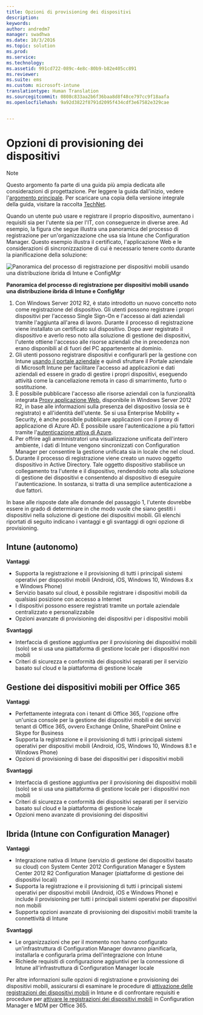 ```yaml
---
title: Opzioni di provisioning dei dispositivi
description: 
keywords: 
author: andredm7
manager: swadhwa
ms.date: 10/3/2016
ms.topic: solution
ms.prod: 
ms.service: 
ms.technology: 
ms.assetid: 991cd722-089c-4e8c-80b9-b82e405cc891
ms.reviewer: 
ms.suite: ems
ms.custom: microsoft-intune
translationtype: Human Translation
ms.sourcegitcommit: 0808c833aa2b6f36baa8d8f48ce797cc9f18aafa
ms.openlocfilehash: 9a92d3822f8791d2095f434cdf3e67582e329cae


---
```


# Opzioni di provisioning dei dispositivi

>[!NOTE]
>Questo argomento fa parte di una guida più ampia dedicata alle considerazioni di progettazione. Per leggere la guida dall'inizio, vedere l'[argomento principale](mdm-design-considerations-guide.md). Per scaricare una copia della versione integrale della guida, visitare la raccolta [TechNet](https://gallery.technet.microsoft.com/Mobile-Device-Management-7d401582).

Quando un utente può usare e registrare il proprio dispositivo, aumentano i requisiti sia per l'utente sia per l'IT, con conseguenze in diverse aree. Ad esempio, la figura che segue illustra una panoramica del processo di registrazione per un'organizzazione che usa sia Intune che Configuration Manager. Questo esempio illustra il certificato, l'applicazione Web e le considerazioni di sincronizzazione di cui è necessario tenere conto durante la pianificazione della soluzione:

![Panoramica del processo di registrazione per dispositivi mobili usando una distribuzione ibrida di Intune e ConfigMgr](./media/MDM_Figure_04.png)

**Panoramica del processo di registrazione per dispositivi mobili usando una distribuzione ibrida di Intune e ConfigMgr**

1. Con <token>Windows Server 2012 R2, è stato introdotto un nuovo concetto noto come registrazione del dispositivo.  Gli utenti possono registrare i propri dispositivi per l'accesso Single Sign-On e l'accesso ai dati aziendali tramite l'aggiunta all'area di lavoro.  Durante il processo di registrazione viene installato un certificato sul dispositivo. Dopo aver registrato il dispositivo e averlo reso noto alla soluzione di gestione dei dispositivi, l'utente ottiene l'accesso alle risorse aziendali che in precedenza non erano disponibili al di fuori del PC appartenente al dominio.
2. Gli utenti possono registrare dispositivi e configurarli per la gestione con Intune [usando il portale aziendale](/Intune/deploy-use/enroll-devices-in-microsoft-intune) e quindi sfruttare il Portale aziendale di Microsoft Intune per facilitare l'accesso ad applicazioni e dati aziendali ed essere in grado di gestire i propri dispositivi, eseguendo attività come la cancellazione remota in caso di smarrimento, furto o sostituzione.
3. È possibile pubblicare l'accesso alle risorse aziendali con la funzionalità integrata [Proxy applicazione Web](https://technet.microsoft.com/library/dn584107.aspx), disponibile in Windows Server 2012 R2, in base alle informazioni sulla presenza del dispositivo (ossia se è registrato) e all'identità dell'utente. Se si usa Enterprise Mobility + Security, è anche possibile pubblicare applicazioni con il proxy di applicazione di Azure AD. È possibile usare l'autenticazione a più fattori tramite l'[autenticazione attiva di Azure](https://azure.microsoft.com/documentation/articles/multi-factor-authentication-get-started-cloud/).
4. Per offrire agli amministratori una visualizzazione unificata dell'intero ambiente, i dati di Intune vengono sincronizzati con Configuration Manager per consentire la gestione unificata sia in locale che nel cloud.
5. Durante il processo di registrazione viene creato un nuovo oggetto dispositivo in Active Directory.  Tale oggetto dispositivo stabilisce un collegamento tra l'utente e il dispositivo, rendendolo noto alla soluzione di gestione dei dispositivi e consentendo al dispositivo di eseguire l'autenticazione. In sostanza, si tratta di una semplice autenticazione a due fattori.

In base alle risposte date alle domande del passaggio 1, l'utente dovrebbe essere in grado di determinare in che modo vuole che siano gestiti i dispositivi nella soluzione di gestione dei dispositivi mobili. Gli elenchi riportati di seguito indicano i vantaggi e gli svantaggi di ogni opzione di provisioning.

## Intune (autonomo)

**Vantaggi**

- Supporta la registrazione e il provisioning di tutti i principali sistemi operativi per dispositivi mobili (Android, iOS, Windows 10, Windows 8.x e Windows Phone)
- Servizio basato sul cloud, è possibile registrare i dispositivi mobili da qualsiasi posizione con accesso a Internet
- I dispositivi possono essere registrati tramite un portale aziendale centralizzato e personalizzabile
- Opzioni avanzate di provisioning dei dispositivi per i dispositivi mobili

**Svantaggi**

- Interfaccia di gestione aggiuntiva per il provisioning dei dispositivi mobili (solo) se si usa una piattaforma di gestione locale per i dispositivi non mobili
- Criteri di sicurezza e conformità dei dispositivi separati per il servizio basato sul cloud e la piattaforma di gestione locale 

## Gestione dei dispositivi mobili per Office 365

**Vantaggi**

- Perfettamente integrata con i tenant di Office 365, l'opzione offre un'unica console per la gestione dei dispositivi mobili e dei servizi tenant di Office 365, ovvero Exchange Online, SharePoint Online e Skype for Business
- Supporta la registrazione e il provisioning di tutti i principali sistemi operativi per dispositivi mobili (Android, iOS, Windows 10, Windows 8.1 e Windows Phone)
- Opzioni di provisioning di base dei dispositivi per i dispositivi mobili

**Svantaggi**

- Interfaccia di gestione aggiuntiva per il provisioning dei dispositivi mobili (solo) se si usa una piattaforma di gestione locale per i dispositivi non mobili
- Criteri di sicurezza e conformità dei dispositivi separati per il servizio basato sul cloud e la piattaforma di gestione locale
- Opzioni meno avanzate di provisioning dei dispositivi

## Ibrida (Intune con Configuration Manager)

**Vantaggi**

- Integrazione nativa di Intune (servizio di gestione dei dispositivi basato su cloud) con System Center 2012 Configuration Manager e System Center 2012 R2 Configuration Manager (piattaforme di gestione dei dispositivi locali)
- Supporta la registrazione e il provisioning di tutti i principali sistemi operativi per dispositivi mobili (Android, iOS e Windows Phone) e include il provisioning per tutti i principali sistemi operativi per dispositivi non mobili
- Supporta opzioni avanzate di provisioning dei dispositivi mobili tramite la connettività di Intune

**Svantaggi**

- Le organizzazioni che per il momento non hanno configurato un'infrastruttura di Configuration Manager dovranno pianificarla, installarla e configurarla prima dell'integrazione con Intune
- Richiede requisiti di configurazione aggiuntivi per la connessione di Intune all'infrastruttura di Configuration Manager locale

Per altre informazioni sulle opzioni di registrazione e provisioning dei dispositivi mobili, assicurarsi di esaminare le procedure di [attivazione delle registrazioni dei dispositivi mobili](/Intune/deploy-use/enroll-devices-in-microsoft-intune) in Intune e di confrontare requisiti e procedure per [attivare le registrazioni dei dispositivi mobili](https://technet.microsoft.com/library/jj884158.aspx) in Configuration Manager e MDM per Office 365.



<!--HONumber=Oct16_HO1-->


